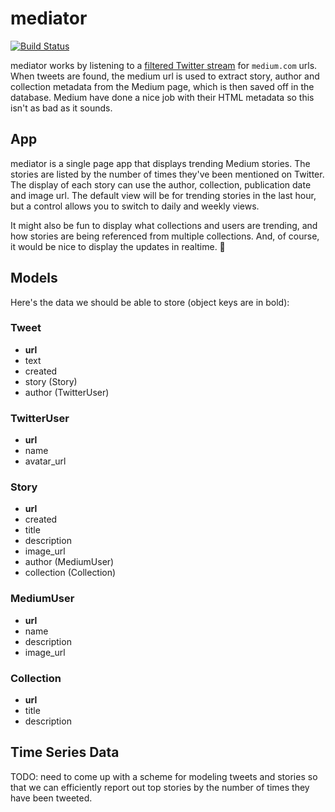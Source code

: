 # mediator

[![Build Status](https://secure.travis-ci.org/edsu/mediator.png)](http://travis-ci.org/edsu/mediator)

mediator works by listening to a [filtered Twitter
stream](https://dev.twitter.com/docs/api/1.1/post/statuses/filter) for
`medium.com` urls. When tweets are found, the medium url is used to extract
story, author and collection metadata from the Medium page, which is then 
saved off in the database. Medium have done a nice job with their HTML 
metadata so this isn't as bad as it sounds.

## App

mediator is a single page app that displays trending Medium stories. The
stories are listed by the number of times they've been mentioned on Twitter. The
display of each story can use the author, collection, publication date and image
url. The default view will be for trending stories in the last hour, but a
control allows you to switch to daily and weekly views.

It might also be fun to display what collections and users are trending, and 
how stories are being referenced from multiple collections. And, of course, 
it would be nice to display the updates in realtime. :cake:

## Models

Here's the data we should be able to store (object keys are in bold):

### Tweet

* **url**
* text
* created
* story (Story)
* author (TwitterUser)

### TwitterUser

* **url**
* name
* avatar_url

### Story

* **url**
* created
* title
* description
* image_url
* author (MediumUser)
* collection (Collection)

### MediumUser

* **url**
* name
* description
* image_url

### Collection

* **url**
* title
* description

## Time Series Data

TODO: need to come up with a scheme for modeling tweets and stories so that we
can efficiently report out top stories by the number of times they have been tweeted.
